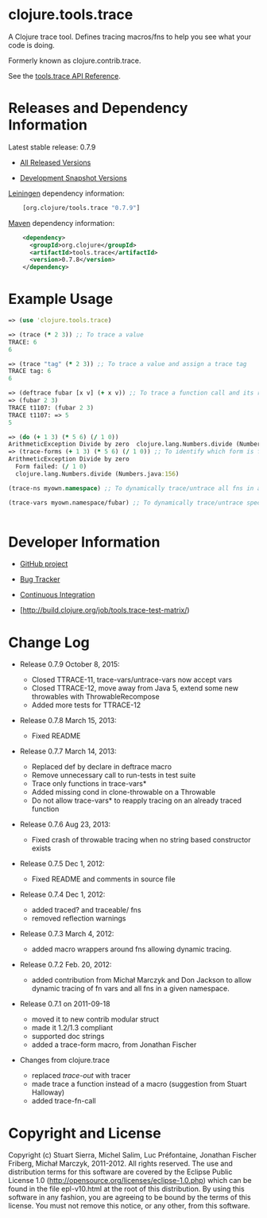 clojure.tools.trace
========================================

A Clojure trace tool. Defines tracing macros/fns to help you see what your code is doing.

Formerly known as clojure.contrib.trace.

See the [tools.trace API Reference](http://clojure.github.io/tools.trace/).


Releases and Dependency Information
========================================

Latest stable release: 0.7.9

* [All Released Versions](http://search.maven.org/#search|ga|1|g%3A%22org.clojure%22%20AND%20a%3A%22tools.trace%22)

* [Development Snapshot Versions](https://oss.sonatype.org/index.html#nexus-search;gav~org.clojure~tools.trace~~~)

[Leiningen](https://github.com/technomancy/leiningen) dependency information:

```clojure
    [org.clojure/tools.trace "0.7.9"]
```
    
[Maven](http://maven.apache.org/) dependency information:
```xml
    <dependency>
      <groupId>org.clojure</groupId>
      <artifactId>tools.trace</artifactId>
      <version>0.7.8</version>
    </dependency>
```



Example Usage
========================================
```clojure
=> (use 'clojure.tools.trace)

=> (trace (* 2 3)) ;; To trace a value
TRACE: 6
6

=> (trace "tag" (* 2 3)) ;; To trace a value and assign a trace tag
TRACE tag: 6
6

=> (deftrace fubar [x v] (+ x v)) ;; To trace a function call and its return value
=> (fubar 2 3)
TRACE t1107: (fubar 2 3)
TRACE t1107: => 5
5

=> (do (+ 1 3) (* 5 6) (/ 1 0))
ArithmeticException Divide by zero  clojure.lang.Numbers.divide (Numbers.java:156)
=> (trace-forms (+ 1 3) (* 5 6) (/ 1 0)) ;; To identify which form is failing
ArithmeticException Divide by zero
  Form failed: (/ 1 0)
  clojure.lang.Numbers.divide (Numbers.java:156)

(trace-ns myown.namespace) ;; To dynamically trace/untrace all fns in a name space (untrace-ns myown.namespace)

(trace-vars myown.namespace/fubar) ;; To dynamically trace/untrace specific fns (untrace-vars myown.namespace/fubar)
 
```



Developer Information
========================================

* [GitHub project](https://github.com/clojure/tools.trace)

* [Bug Tracker](http://dev.clojure.org/jira/browse/TTRACE)

* [Continuous Integration](http://build.clojure.org/job/tools.trace/)

* [http://build.clojure.org/job/tools.trace-test-matrix/)



Change Log
====================
* Release 0.7.9 October 8, 2015:
  * Closed TTRACE-11, trace-vars/untrace-vars now accept vars
  * Closed TTRACE-12, move away from Java 5, extend some new throwables with ThrowableRecompose  
  * Added more tests for TTRACE-12

* Release 0.7.8 March 15, 2013:
  * Fixed README

* Release 0.7.7 March 14, 2013:
  * Replaced def by declare in deftrace macro
  * Remove unnecessary call to run-tests in test suite
  * Trace only functions in trace-vars*
  * Added missing cond in clone-throwable on a Throwable
  * Do not allow trace-vars* to reapply tracing on an already traced function

* Release 0.7.6 Aug 23, 2013:
  * Fixed crash of throwable tracing when no string based constructor exists

* Release 0.7.5 Dec 1, 2012:
  * Fixed README and comments in source file

* Release 0.7.4 Dec 1, 2012:
  * added traced? and traceable/ fns
  * removed reflection warnings
  
* Release 0.7.3 March 4, 2012:
  * added macro wrappers around fns allowing dynamic tracing.

* Release 0.7.2 Feb. 20, 2012:
  * added contribution from Michał Marczyk and Don Jackson to allow dynamic tracing of fn vars and all fns in a given namespace.
  
* Release 0.7.1 on 2011-09-18
  * moved it to new contrib modular struct
  * made it 1.2/1.3 compliant
  * supported doc strings
  * added a trace-form macro, from Jonathan Fischer
  
* Changes from clojure.trace
  * replaced *trace-out* with tracer
  * made trace a function instead of a macro (suggestion from Stuart Halloway)
  * added trace-fn-call



Copyright and License
========================================

Copyright (c) Stuart Sierra, Michel Salim, Luc Préfontaine, Jonathan Fischer Friberg, Michał Marczyk, 2011-2012.
All rights reserved.
The use and distribution terms for this software are covered by the Eclipse Public
License 1.0 (http://opensource.org/licenses/eclipse-1.0.php) which can
be found in the file epl-v10.html at the root of this distribution.
By using this software in any fashion, you are agreeing to be bound by
the terms of this license.  You must not remove this notice, or any
other, from this software.
